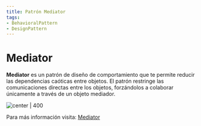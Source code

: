 ```yaml
---
title: Patrón Mediator
tags:  
- BehavioralPattern
- DesignPattern
---
```


# Mediator

**Mediator** es un patrón de diseño de comportamiento que te permite reducir las dependencias caóticas entre objetos. El patrón restringe las comunicaciones directas entre los objetos, forzándolos a colaborar únicamente a través de un objeto mediador.

![center | 400](https://refactoring.guru/images/patterns/content/mediator/mediator.png)

Para más información visita: [Mediator](https://refactoring.guru/es/design-patterns/mediator)